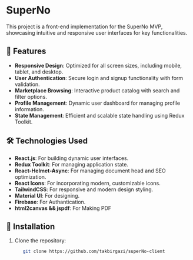 # SuperNo

This project is a front-end implementation for the SuperNo MVP, showcasing intuitive and responsive user interfaces for key functionalities.

## 🚀 Features
- **Responsive Design**: Optimized for all screen sizes, including mobile, tablet, and desktop.
- **User Authentication**: Secure login and signup functionality with form validation.
- **Marketplace Browsing**: Interactive product catalog with search and filter options.
- **Profile Management**: Dynamic user dashboard for managing profile information.
- **State Management**: Efficient and scalable state handling using Redux Toolkit.

## 🛠️ Technologies Used
- **React.js**: For building dynamic user interfaces.
- **Redux Toolkit**: For managing application state.
- **React-Helmet-Async**: For managing document head and SEO optimization.
- **React Icons**: For incorporating modern, customizable icons.
- **TailwindCSS**: For responsive and modern design styling.
- **Material UI**: For designing.
- **Firebase**: For Authantication.
- **html2canvas && jspdf**: For Making PDF

## 🧰 Installation
1. Clone the repository:
   ```bash
      git clone https://github.com/takbirgazi/superNo-client
   ```